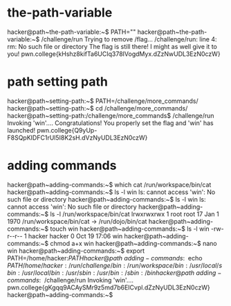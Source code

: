 
# the-path-variable
hacker@path~the-path-variable:~$ PATH=""
hacker@path~the-path-variable:~$ /challenge/run
Trying to remove /flag...
/challenge/run: line 4: rm: No such file or directory
The flag is still there! I might as well give it to you!
pwn.college{kHshz8kifTa6UCIq378IVogdMyx.dZzNwUDL3EzN0czW}

# path setting path 
hacker@path~setting-path:~$ PATH=/challenge/more_commands/
hacker@path~setting-path:~$ cd /challenge/more_commands/
hacker@path~setting-path:/challenge/more_commands$ /challenge/run
Invoking 'win'....
Congratulations! You properly set the flag and 'win' has launched!
pwn.college{Q9yUp-F8SQpKIDFC1rUl5I8K2sH.dVzNyUDL3EzN0czW}

# adding commands 
hacker@path~adding-commands:~$ which cat 
/run/workspace/bin/cat
hacker@path~adding-commands:~$ ls -l win
ls: cannot access 'win': No such file or directory
hacker@path~adding-commands:~$ ls -l win
ls: cannot access 'win': No such file or directory
hacker@path~adding-commands:~$ ls -l /run/workspace/bin/cat
lrwxrwxrwx 1 root root 17 Jan  1  1970 /run/workspace/bin/cat -> /run/dojo/bin/cat
hacker@path~adding-commands:~$ touch win
hacker@path~adding-commands:~$ ls -l win
-rw-r--r-- 1 hacker hacker 0 Oct 19 17:06 win
hacker@path~adding-commands:~$ chmod a+x win
hacker@path~adding-commands:~$ nano win
hacker@path~adding-commands:~$ export PATH=/home/hacker:$PATH
hacker@path~adding-commands:~$ echo $PATH
/home/hacker:/run/challenge/bin:/run/workspace/bin:/usr/local/sbin:/usr/local/bin:/usr/sbin:/usr/bin:/sbin:/bin
hacker@path~adding-commands:~$ /challenge/run
Invoking 'win'....
pwn.college{gKgqq9ACAySMr9z5md7b6EICvpl.dZzNyUDL3EzN0czW}
hacker@path~adding-commands:~$ 

